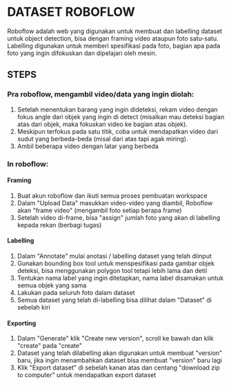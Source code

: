 # DATASET ROBOFLOW

Roboflow adalah web yang digunakan untuk membuat dan labelling dataset untuk object detection, bisa dengan framing video ataupun foto satu-satu.
Labelling digunakan untuk memberi spesifikasi pada foto, bagian apa pada foto yang ingin difokuskan dan dipelajari oleh mesin.

## STEPS

### Pra roboflow, mengambil video/data yang ingin diolah:

1. Setelah menentukan barang yang ingin dideteksi, rekam video dengan fokus angle dari objek yang ingin di detect (misalkan mau deteksi bagian atas dari objek, maka fokuskan video ke bagian atas objek).
2. Meskipun terfokus pada satu titik, coba untuk mendapatkan video dari sudut yang berbeda-beda (misal dari atas tapi agak miring).
3. Ambil beberapa video dengan latar yang berbeda

### In roboflow:

#### Framing
1. Buat akun roboflow dan ikuti semua proses pembuatan workspace
2. Dalam "Upload Data" masukkan video-video yang diambil, Roboflow akan "frame video" (mengambil foto setiap berapa frame)
3. Setelah video di-frame, bisa "assign" jumlah foto yang akan di labelling kepada rekan (berbagi tugas)

#### Labelling
1. Dalam "Annotate" mulai anotasi / labelling dataset yang telah diinput
2. Gunakan bounding box tool untuk menspesifikasi pada gambar objek deteksi, bisa menggunakan polygon tool tetapi lebih lama dan detil
3. Tentukan nama label yang ingin ditetapkan, nama label disamakan untuk semua objek yang sama
4. Lakukan pada seluruh foto dalam dataset
5. Semua dataset yang telah di-labelling bisa dilihat dalam "Dataset" di sebelah kiri

#### Exporting
1. Dalam "Generate" klik "Create new version", scroll ke bawah dan klik "create" pada "create"
2. Dataset yang telah dilabelling akan digunakan untuk membuat "version" baru, jika ingin menambahkan dataset bisa membuat "version" baru lagi
3. Klik "Export dataset" di sebelah kanan atas dan centang "download zip to computer" untuk mendapatkan export dataset

